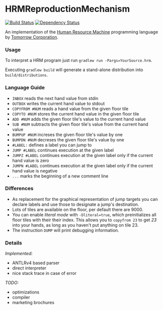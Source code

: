 # HRMReproductionMechanism

[![Build Status](https://travis-ci.org/oreissig/HRMReproductionMechanism.svg)](https://travis-ci.org/oreissig/HRMReproductionMechanism)
[![Dependency Status](https://www.versioneye.com/user/projects/563a78991d47d40019000853/badge.svg?style=flat)](https://www.versioneye.com/user/projects/563a78991d47d40019000853)

An implementation of the [Human Resource Machine](http://tomorrowcorporation.com/humanresourcemachine) programming language by [Tomorrow Corporation](http://tomorrowcorporation.com).

### Usage

To interpret a HRM program just run `gradlew run -Pargs=YourSource.hrm`.

Executing `gradlew build` will generate a stand-alone distribution into `build/distributions`.

### Language Guide

* `INBOX` reads the next hand value from stdin
* `OUTBOX` writes the current hand value to stdout
* `COPYFROM #NUM` reads a hand value from the given floor tile
* `COPYTO #NUM` stores the current hand value in the given floor tile
* `ADD #NUM` adds the given floor tile's value to the current hand value
* `SUB #NUM` subtracts the given floor tile's value from the current hand value
* `BUMPUP #NUM` increses the given floor tile's value by one
* `BUMPDN #NUM` decreses the given floor tile's value by one
* `#LABEL:` defines a label you can jump to
* `JUMP #LABEL` continues execution at the given label
* `JUMPZ #LABEL` continues execution at the given label only if the current hand value is zero
* `JUMPN #LABEL` continues execution at the given label only if the current hand value is negative
* `...` marks the beginning of a new comment line

### Differences

* As replacement for the graphical representation of jump targets you can declare labels and use those to designate a jump's destination.
* Lots of tiles are available on the floor, per default there are 9000.
* You can enable _literal mode_ with `-Dliteral=true`, which preinitializes all floor tiles with their their index. This allows you to `copyfrom 23` to get _23_ into your hands, as long as you haven't put anything on tile 23.
* The instruction `DUMP` will print debugging information.

### Details

_Implemented:_
* ANTLRv4 based parser
* direct interpreter
* nice stack trace in case of error

_TODO:_
* optimizations
* compiler
* marketing brochures

